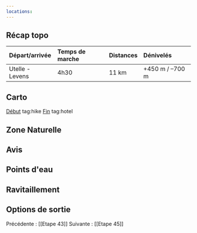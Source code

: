 ```yaml
---
locations: 
---
```

## Récap topo

| Départ/arrivée                    | Temps de marche | Distances | Dénivelés           |
| :-------------------------------- | :-------------- | :-------- | :------------------ |
| Utelle - Levens                   | 4h30            | 11 km     | +450 m / –700 m     |
## Carto  
[Début](geo:43.916742,7.247617) tag:hike
[Fin](geo:43.860119,7.229383) tag:hotel
## Zone Naturelle
## Avis

## Points d'eau

## Ravitaillement

## Options de sortie

Précédente : [[Etape 43]]
Suivante : [[Etape 45]]